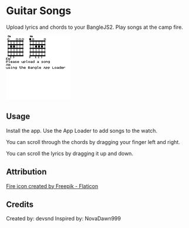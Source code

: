 # Guitar Songs

Upload lyrics and chords to your BangleJS2. Play songs at the camp fire.

![screenshot](screenshot.png)

## Usage

Install the app. Use the App Loader to add songs to the watch.

You can scroll through the chords by dragging your finger left and right.

You can scroll the lyrics by dragging it up and down.

## Attribution

[Fire icon created by Freepik - Flaticon](https://www.flaticon.com/free-icons/fire)

## Credits

Created by: devsnd
Inspired by: NovaDawn999
